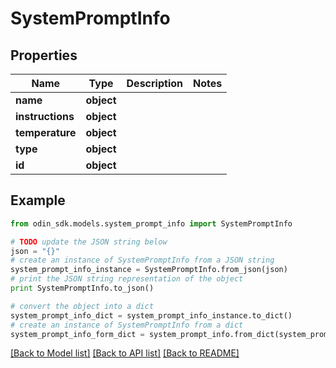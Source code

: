 # SystemPromptInfo


## Properties

Name | Type | Description | Notes
------------ | ------------- | ------------- | -------------
**name** | **object** |  | 
**instructions** | **object** |  | 
**temperature** | **object** |  | 
**type** | **object** |  | 
**id** | **object** |  | 

## Example

```python
from odin_sdk.models.system_prompt_info import SystemPromptInfo

# TODO update the JSON string below
json = "{}"
# create an instance of SystemPromptInfo from a JSON string
system_prompt_info_instance = SystemPromptInfo.from_json(json)
# print the JSON string representation of the object
print SystemPromptInfo.to_json()

# convert the object into a dict
system_prompt_info_dict = system_prompt_info_instance.to_dict()
# create an instance of SystemPromptInfo from a dict
system_prompt_info_form_dict = system_prompt_info.from_dict(system_prompt_info_dict)
```
[[Back to Model list]](../README.md#documentation-for-models) [[Back to API list]](../README.md#documentation-for-api-endpoints) [[Back to README]](../README.md)


